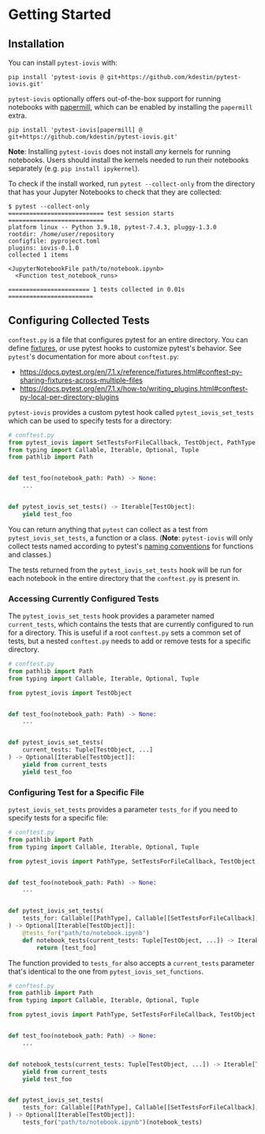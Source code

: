 # Getting Started

## Installation

You can install `pytest-iovis` with:

```shell
pip install 'pytest-iovis @ git+https://github.com/kdestin/pytest-iovis.git'
```

`pytest-iovis` optionally offers out-of-the-box support for running notebooks with [papermill], which can be enabled by
installing the `papermill` extra.

```shell
pip install 'pytest-iovis[papermill] @ git+https://github.com/kdestin/pytest-iovis.git'
```

**Note**: Installing `pytest-iovis` does not install _any_ kernels for running notebooks. Users should install the
kernels needed to run their notebooks separately (e.g. `pip install ipykernel`).

To check if the install worked, run `pytest --collect-only` from the directory that has your Jupyter Notebooks
to check that they are collected:

```console
$ pytest --collect-only
=========================== test session starts ===========================
platform linux -- Python 3.9.18, pytest-7.4.3, pluggy-1.3.0
rootdir: /home/user/repository
configfile: pyproject.toml
plugins: iovis-0.1.0
collected 1 items

<JupyterNotebookFile path/to/notebook.ipynb>
  <Function test_notebook_runs>

======================= 1 tests collected in 0.01s ========================
```

## Configuring Collected Tests

`conftest.py` is a file that configures pytest for an entire directory. You can define
[fixtures](https://docs.pytest.org/en/7.1.x/how-to/fixtures.html), or use pytest hooks to
customize pytest's behavior. See `pytest`'s documentation for more about `conftest.py`:

- https://docs.pytest.org/en/7.1.x/reference/fixtures.html#conftest-py-sharing-fixtures-across-multiple-files
- https://docs.pytest.org/en/7.1.x/how-to/writing_plugins.html#conftest-py-local-per-directory-plugins

`pytest-iovis` provides a custom pytest hook called `pytest_iovis_set_tests` which can be used to specify tests for
a directory:

```python
# conftest.py
from pytest_iovis import SetTestsForFileCallback, TestObject, PathType
from typing import Callable, Iterable, Optional, Tuple
from pathlib import Path


def test_foo(notebook_path: Path) -> None:
    ...


def pytest_iovis_set_tests() -> Iterable[TestObject]:
    yield test_foo
```

You can return anything that `pytest` can collect as a test from `pytest_iovis_set_tests`, a function or a class.
(**Note**: `pytest-iovis` will only collect tests named according to pytest's [naming conventions](https://docs.pytest.org/en/7.1.x/example/pythoncollection.html#changing-naming-conventions)
for functions and classes.)

The tests returned from the `pytest_iovis_set_tests` hook will be run for each notebook in the entire directory that the
`conftest.py` is present in.

### Accessing Currently Configured Tests

The `pytest_iovis_set_tests` hook provides a parameter named `current_tests`, which contains the tests that are
currently configured to run for a directory. This is useful if a root `conftest.py` sets a common set of tests, but
a nested `conftest.py` needs to add or remove tests for a specific directory.

```python
# conftest.py
from pathlib import Path
from typing import Callable, Iterable, Optional, Tuple

from pytest_iovis import TestObject


def test_foo(notebook_path: Path) -> None:
    ...


def pytest_iovis_set_tests(
    current_tests: Tuple[TestObject, ...]
) -> Optional[Iterable[TestObject]]:
    yield from current_tests
    yield test_foo
```

### Configuring Test for a Specific File

`pytest_iovis_set_tests` provides a parameter `tests_for` if you need to specify tests for a specific file:

```python
# conftest.py
from pathlib import Path
from typing import Callable, Iterable, Optional, Tuple

from pytest_iovis import PathType, SetTestsForFileCallback, TestObject


def test_foo(notebook_path: Path) -> None:
    ...


def pytest_iovis_set_tests(
    tests_for: Callable[[PathType], Callable[[SetTestsForFileCallback], None]],
) -> Optional[Iterable[TestObject]]:
    @tests_for("path/to/notebook.ipynb")
    def notebook_tests(current_tests: Tuple[TestObject, ...]) -> Iterable[TestObject]:
        return [test_foo]
```

The function provided to `tests_for` also accepts a `current_tests` parameter that's identical to the one from
`pytest_iovis_set_functions`.

```python
# conftest.py
from pathlib import Path
from typing import Callable, Iterable, Optional, Tuple

from pytest_iovis import PathType, SetTestsForFileCallback, TestObject


def test_foo(notebook_path: Path) -> None:
    ...


def notebook_tests(current_tests: Tuple[TestObject, ...]) -> Iterable[TestObject]:
    yield from current_tests
    yield test_foo


def pytest_iovis_set_tests(
    tests_for: Callable[[PathType], Callable[[SetTestsForFileCallback], None]],
) -> Optional[Iterable[TestObject]]:
    tests_for("path/to/notebook.ipynb")(notebook_tests)
```

[papermill]: https://github.com/nteract/papermill
